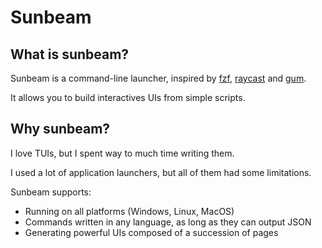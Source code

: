 <div class="oranda-hide">

# Sunbeam

</div>

## What is sunbeam?

Sunbeam is a command-line launcher, inspired by [fzf](https://github.com/junegunn/fzf), [raycast](https://raycast.com) and [gum](https://github.com/charmbracelet/gum).

It allows you to build interactives UIs from simple scripts.

## Why sunbeam?

I love TUIs, but I spent way to much time writing them.

I used a lot of application launchers, but all of them had some limitations.

Sunbeam supports:

- Running on all platforms (Windows, Linux, MacOS)
- Commands written in any language, as long as they can output JSON
- Generating powerful UIs composed of a succession of pages
